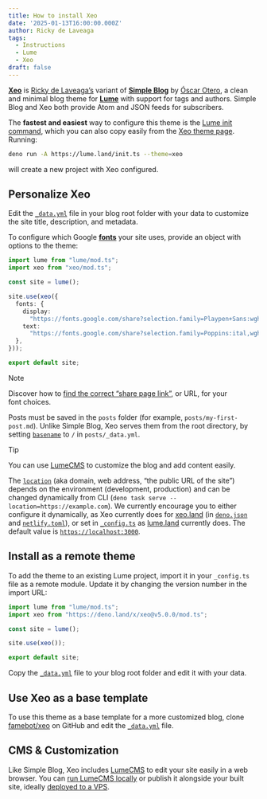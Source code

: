 ```yaml
---
title: How to install Xeo
date: '2025-01-13T16:00:00.000Z'
author: Ricky de Laveaga
tags:
  - Instructions
  - Lume
  - Xeo
draft: false
---
```


[**Xeo**](https://github.com/famebot/xeo) is
[Ricky de Laveaga’s](https://rdela.com/) variant of
[**Simple Blog**](https://lume.land/theme/simple-blog/) by
[Óscar Otero](https://oscarotero.com/), a clean and minimal blog theme for
[**Lume**](https://lume.land/) with support for tags and authors. Simple Blog
and Xeo both provide Atom and JSON feeds for&nbsp;subscribers.

<!--more-->

The **fastest and easiest** way to configure this theme is the
[Lume init command](https://deno.land/x/lume_init), which you can also copy
easily from the [Xeo theme page](https://lume.land/theme/xeo/). Running:

```bash
deno run -A https://lume.land/init.ts --theme=xeo
```

will create a new project with Xeo configured.

## Personalize Xeo

Edit the [`_data.yml`](https://github.com/famebot/xeo/blob/trunk/_data.yml) file
in your blog root folder with your data to customize the site title,
description, and&nbsp;metadata.

To configure which Google [**fonts**](/differences/#typography) your site uses,
provide an object with options to the&nbsp;theme:

```ts
import lume from "lume/mod.ts";
import xeo from "xeo/mod.ts";

const site = lume();

site.use(xeo({
  fonts: {
    display:
      "https://fonts.google.com/share?selection.family=Playpen+Sans:wght@100..800",
    text:
      "https://fonts.google.com/share?selection.family=Poppins:ital,wght@0,100;0,200;0,300;0,400;0,500;0,600;0,700;0,800;0,900;1,100;1,200;1,300;1,400;1,500;1,600;1,700;1,800;1,900",
  },
}));

export default site;
```

> [!note]
>
> Discover how to
> [find the correct “share page link”](/differences/#typography), or URL, for
> your font&nbsp;choices.

Posts must be saved in the `posts` folder (for example,
`posts/my-first-post.md`). Unlike Simple Blog, Xeo serves them from the root
directory, by setting
[`basename`](https://lume.land/docs/creating-pages/urls/#basename) to `/` in
`posts/_data.yml`.

> [!tip]
>
> You can use [LumeCMS](#cms-%26-customization) to customize the blog and add
> content&nbsp;easily.

The [`location`](https://lume.land/docs/configuration/config-file/#location)
(aka domain, web address, “the public URL of the site”) depends on the
environment (development, production) and can be changed dynamically from CLI
(`deno task serve --location=https://example.com`). We currently encourage you
to either configure it dynamically, as Xeo currently does for
[xeo.land](https://xeo.land) (in
[`deno.json`](https://github.com/famebot/xeo/blob/trunk/deno.json#L9) and
[`netlify.toml`](https://github.com/famebot/xeo/blob/trunk/netlify.toml#L5)), or
set in
[`_config.ts`](https://github.com/lumeland/lume.land/blob/2f6da036fb0be93d9689ca29bb87c57c08b7f560/_config.ts#L34)
as [lume.land](https://lume.land/) currently does. The default value is
[`https://localhost:3000`](https://github.com/lumeland/lume.land/blob/2f6da036fb0be93d9689ca29bb87c57c08b7f560/docs/advanced/cheatsheet.md#L27).

## Install as a remote theme

To add the theme to an existing Lume project, import it in your `_config.ts`
file as a remote module. Update it by changing the version number in the import
URL:

```ts
import lume from "lume/mod.ts";
import xeo from "https://deno.land/x/xeo@v5.0.0/mod.ts";

const site = lume();

site.use(xeo());

export default site;
```

Copy the [`_data.yml`](https://github.com/famebot/xeo/blob/trunk/_data.yml) file
to your blog root folder and edit it with your data.

## Use Xeo as a base template

To use this theme as a base template for a more customized blog, clone
[famebot/xeo](https://github.com/famebot/xeo) on GitHub and edit the
[`_data.yml`](https://github.com/famebot/xeo/blob/trunk/_data.yml) file.

## CMS &amp; Customization

Like Simple Blog, Xeo includes [LumeCMS](https://lume.land/cms) to edit your
site easily in a web browser. You can
[run LumeCMS locally](https://lume.land/cms/#run-in-localhost) or publish it
alongside your built site, ideally
[deployed to a VPS](https://lume.land/cms/deployment/vps/).
